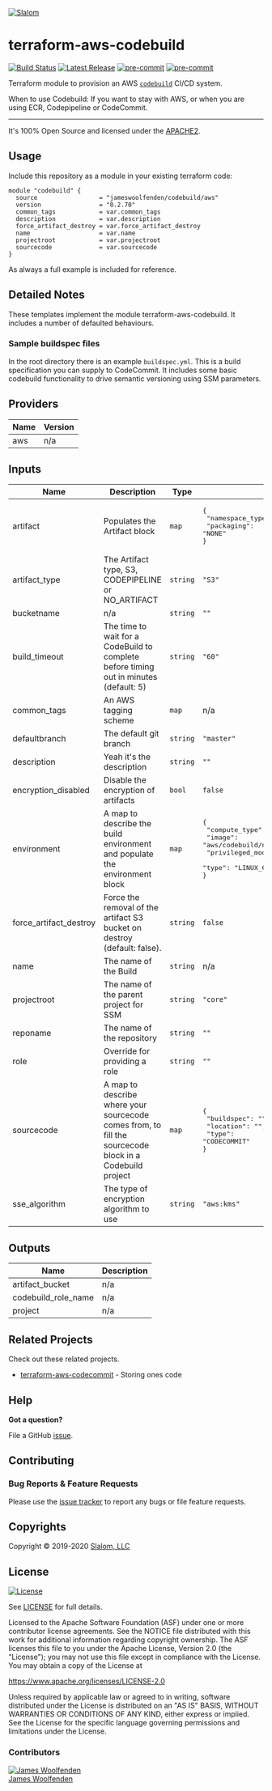 [![Slalom][logo]](https://slalom.com)

# terraform-aws-codebuild

[![Build Status](https://github.com/JamesWoolfenden/terraform-aws-codebuild/workflows/Verify%20and%20Bump/badge.svg?branch=master)](https://github.com/JamesWoolfenden/terraform-aws-codebuild)
[![Latest Release](https://img.shields.io/github/release/JamesWoolfenden/terraform-aws-codebuild.svg)](https://github.com/JamesWoolfenden/terraform-aws-codebuild/releases/latest)
[![pre-commit](https://img.shields.io/badge/pre--commit-enabled-brightgreen?logo=pre-commit&logoColor=white)](https://github.com/pre-commit/pre-commit)
[![pre-commit](https://img.shields.io/badge/checkov-verified-brightgreen)](https://www.checkov.io/)

Terraform module to provision an AWS [`codebuild`](https://aws.amazon.com/codebuild/) CI/CD system.

When to use Codebuild:
If you want to stay with AWS, or when you are using ECR, Codepipeline or CodeCommit.

---

It's 100% Open Source and licensed under the [APACHE2](LICENSE).

## Usage

Include this repository as a module in your existing terraform code:

```hcl
module "codebuild" {
  source                 = "jameswoolfenden/codebuild/aws"
  version                = "0.2.70"
  common_tags            = var.common_tags
  description            = var.description
  force_artifact_destroy = var.force_artifact_destroy
  name                   = var.name
  projectroot            = var.projectroot
  sourcecode             = var.sourcecode
}
```

As always a full example is included for reference.

## Detailed Notes

These templates implement the module terraform-aws-codebuild. It includes a number of defaulted behaviours.

### Sample buildspec files

In the root directory there is an example `buildspec.yml`. This is a build specification you can supply to CodeCommit. It includes some basic codebuild functionality to drive semantic versioning using SSM parameters.

<!-- BEGINNING OF PRE-COMMIT-TERRAFORM DOCS HOOK -->
## Providers

| Name | Version |
|------|---------|
| aws | n/a |

## Inputs

| Name | Description | Type | Default | Required |
|------|-------------|------|---------|:-----:|
| artifact | Populates the Artifact block | `map` | <pre>{<br>  "namespace_type": "NONE",<br>  "packaging": "NONE"<br>}</pre> | no |
| artifact\_type | The Artifact type, S3, CODEPIPELINE or NO\_ARTIFACT | `string` | `"S3"` | no |
| bucketname | n/a | `string` | `""` | no |
| build\_timeout | The time to wait for a CodeBuild to complete before timing out in minutes (default: 5) | `string` | `"60"` | no |
| common\_tags | An AWS tagging scheme | `map` | n/a | yes |
| defaultbranch | The default git branch | `string` | `"master"` | no |
| description | Yeah it's the description | `string` | `""` | no |
| encryption\_disabled | Disable the encryption of artifacts | `bool` | `false` | no |
| environment | A map to describe the build environment and populate the environment block | `map` | <pre>{<br>  "compute_type": "BUILD_GENERAL1_SMALL",<br>  "image": "aws/codebuild/nodejs:6.3.1",<br>  "privileged_mode": "false",<br>  "type": "LINUX_CONTAINER"<br>}</pre> | no |
| force\_artifact\_destroy | Force the removal of the artifact S3 bucket on destroy (default: false). | `string` | `false` | no |
| name | The name of the Build | `string` | n/a | yes |
| projectroot | The name of the parent project for SSM | `string` | `"core"` | no |
| reponame | The name of the repository | `string` | `""` | no |
| role | Override for providing a role | `string` | `""` | no |
| sourcecode | A map to describe where your sourcecode comes from, to fill the sourcecode block in a Codebuild project | `map` | <pre>{<br>  "buildspec": "",<br>  "location": "",<br>  "type": "CODECOMMIT"<br>}</pre> | no |
| sse\_algorithm | The type of encryption algorithm to use | `string` | `"aws:kms"` | no |

## Outputs

| Name | Description |
|------|-------------|
| artifact\_bucket | n/a |
| codebuild\_role\_name | n/a |
| project | n/a |

<!-- END OF PRE-COMMIT-TERRAFORM DOCS HOOK -->
## Related Projects

Check out these related projects.

- [terraform-aws-codecommit](https://github.com/jameswoolfenden/terraform-aws-codebuild) - Storing ones code

## Help

**Got a question?**

File a GitHub [issue](https://github.com/jameswoolfenden/terraform-aws-codebuild/issues).

## Contributing

### Bug Reports & Feature Requests

Please use the [issue tracker](https://github.com/jameswoolfenden/terraform-aws-codebuild/issues) to report any bugs or file feature requests.

## Copyrights

Copyright © 2019-2020 [Slalom, LLC](https://slalom.com)

## License

[![License](https://img.shields.io/badge/License-Apache%202.0-blue.svg)](https://opensource.org/licenses/Apache-2.0)

See [LICENSE](LICENSE) for full details.

Licensed to the Apache Software Foundation (ASF) under one
or more contributor license agreements.  See the NOTICE file
distributed with this work for additional information
regarding copyright ownership.  The ASF licenses this file
to you under the Apache License, Version 2.0 (the
"License"); you may not use this file except in compliance
with the License.  You may obtain a copy of the License at

<https://www.apache.org/licenses/LICENSE-2.0>

Unless required by applicable law or agreed to in writing,
software distributed under the License is distributed on an
"AS IS" BASIS, WITHOUT WARRANTIES OR CONDITIONS OF ANY
KIND, either express or implied.  See the License for the
specific language governing permissions and limitations
under the License.

### Contributors

[![James Woolfenden][jameswoolfenden_avatar]][jameswoolfenden_homepage]<br/>[James Woolfenden][jameswoolfenden_homepage]

[jameswoolfenden_homepage]: https://github.com/jameswoolfenden
[jameswoolfenden_avatar]: https://github.com/jameswoolfenden.png?size=150
[logo]: https://gist.githubusercontent.com/JamesWoolfenden/5c457434351e9fe732ca22b78fdd7d5e/raw/15933294ae2b00f5dba6557d2be88f4b4da21201/slalom-logo.png
[website]: https://slalom.com
[github]: https://github.com/jameswoolfenden
[linkedin]: https://www.linkedin.com/company/slalom-consulting/
[twitter]: https://twitter.com/Slalom

[share_twitter]: https://twitter.com/intent/tweet/?text=terraform-aws-codebuild&url=https://github.com/jameswoolfenden/terraform-aws-codebuild
[share_linkedin]: https://www.linkedin.com/shareArticle?mini=true&title=terraform-aws-codebuild&url=https://github.com/jameswoolfenden/terraform-aws-codebuild
[share_reddit]: https://reddit.com/submit/?url=https://github.com/jameswoolfenden/terraform-aws-codebuild
[share_facebook]: https://facebook.com/sharer/sharer.php?u=https://github.com/jameswoolfenden/terraform-aws-codebuild
[share_email]: mailto:?subject=terraform-aws-codebuild&body=https://github.com/jameswoolfenden/terraform-aws-codebuild
